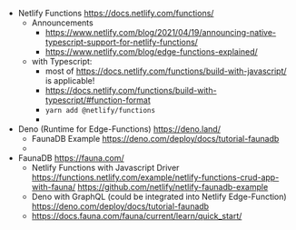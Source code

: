 - Netlify Functions
  https://docs.netlify.com/functions/
	- Announcements
		- https://www.netlify.com/blog/2021/04/19/announcing-native-typescript-support-for-netlify-functions/
		- https://www.netlify.com/blog/edge-functions-explained/
	- with Typescript:
		- most of https://docs.netlify.com/functions/build-with-javascript/ is applicable!
		- https://docs.netlify.com/functions/build-with-typescript/#function-format
		- `yarn add @netlify/functions`
		-
- Deno (Runtime for Edge-Functions)
  https://deno.land/
	- FaunaDB Example https://deno.com/deploy/docs/tutorial-faunadb
	-
- FaunaDB
  https://fauna.com/
	- Netlify Functions with Javascript Driver
	  https://functions.netlify.com/example/netlify-functions-crud-app-with-fauna/
	  https://github.com/netlify/netlify-faunadb-example
	- Deno with GraphQL (could be integrated into Netlify Edge-Function)
	  https://deno.com/deploy/docs/tutorial-faunadb
	- https://docs.fauna.com/fauna/current/learn/quick_start/